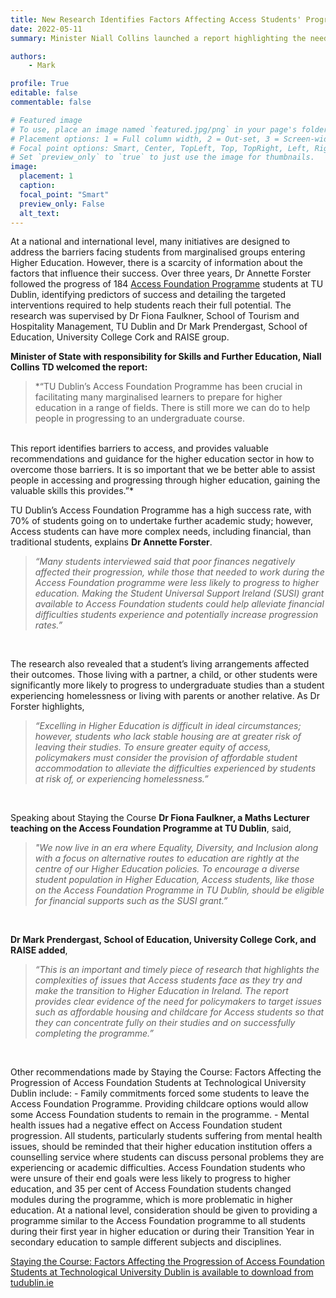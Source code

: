 ```yaml
---
title: New Research Identifies Factors Affecting Access Students' Progression
date: 2022-05-11
summary: Minister Niall Collins launched a report highlighting the need for a range of supports to increase the progression rates of Access Foundation students to further undergraduate study. 

authors:
    - Mark

profile: True
editable: false
commentable: false

# Featured image
# To use, place an image named `featured.jpg/png` in your page's folder.
# Placement options: 1 = Full column width, 2 = Out-set, 3 = Screen-width
# Focal point options: Smart, Center, TopLeft, Top, TopRight, Left, Right, BottomLeft, Bottom, BottomRight
# Set `preview_only` to `true` to just use the image for thumbnails.
image:
  placement: 1
  caption: 
  focal_point: "Smart"
  preview_only: False
  alt_text:
---
```


At a national and international level, many initiatives are designed to address the barriers facing students from marginalised groups entering Higher Education. However, there is a scarcity of information about the factors that influence their success. Over three years, Dr Annette Forster followed the progress of 184 [Access Foundation Programme](https://www.tudublin.ie/study/undergraduate/how-to-apply/entry-pathways/access-foundation-programme/) students at TU Dublin, identifying predictors of success and detailing the targeted interventions required to help students reach their full potential. The research was supervised by Dr Fiona Faulkner, School of Tourism and Hospitality Management, TU Dublin and Dr Mark Prendergast, School of Education, University College Cork and RAISE group.

<!--more-->

**Minister of State with responsibility for Skills and Further Education, Niall Collins TD welcomed the report:**
> *“TU Dublin’s Access Foundation Programme has been crucial in facilitating many marginalised learners to prepare for higher education in a range of fields. There is still more we can do to help people in progressing to an undergraduate course. 
<br> 
This report identifies barriers to access, and provides valuable recommendations and guidance for the higher education sector in how to overcome those barriers. It is so important that we be better able to assist people in accessing and progressing through higher education, gaining the valuable skills this provides.”*

TU Dublin’s Access Foundation Programme has a high success rate, with 70% of students going on to undertake further academic study; however, Access students can have more complex needs, including financial, than traditional students, explains **Dr Annette Forster**. 
> *“Many students interviewed said that poor finances negatively affected their progression, while those that needed to work during the Access Foundation programme were less likely to progress to higher education. Making the Student Universal Support Ireland (SUSI) grant available to Access Foundation students could help alleviate financial difficulties students experience and potentially increase progression rates.”*
<br>

The research also revealed that a student’s living arrangements affected their outcomes. Those living with a partner, a child, or other students were significantly more likely to progress to undergraduate studies than a student experiencing homelessness or living with parents or another relative. As Dr Forster highlights, 
> *“Excelling in Higher Education is difficult in ideal circumstances; however, students who lack stable housing are at greater risk of leaving their studies. To ensure greater equity of access, policymakers must consider the provision of affordable student accommodation to alleviate the difficulties experienced by students at risk of, or experiencing homelessness.”*
<br>

Speaking about Staying the Course **Dr Fiona Faulkner, a Maths Lecturer teaching on the Access Foundation Programme at TU Dublin**, said, 
> *"We now live in an era where Equality, Diversity, and Inclusion along with a focus on alternative routes to education are rightly at the centre of our Higher Education policies. To encourage a diverse student population in Higher Education, Access students, like those on the Access Foundation Programme in TU Dublin, should be eligible for financial supports such as the SUSI grant.”*

<br>

**Dr Mark Prendergast, School of Education, University College Cork, and RAISE added**, 
> *“This is an important and timely piece of research that highlights the complexities of issues that Access students face as they try and make the transition to Higher Education in Ireland. The report provides clear evidence of the need for policymakers to target issues such as affordable housing and childcare for Access students so that they can concentrate fully on their studies and on successfully completing the programme.”*
<br>

Other recommendations made by Staying the Course: Factors Affecting the Progression of Access Foundation Students at Technological University Dublin include:
    - Family commitments forced some students to leave the Access Foundation Programme. Providing childcare options would allow some Access Foundation students to remain in the programme.
    - Mental health issues had a negative effect on Access Foundation student progression. All students, particularly students suffering from mental health issues, should be reminded that their higher education institution offers a counselling service where students can discuss personal problems they are experiencing or academic difficulties. Access Foundation students who were unsure of their end goals were less likely to progress to higher education, and 35 per cent of Access Foundation students changed modules during the programme, which is more problematic in higher education. At a national level, consideration should be given to providing a programme similar to the Access Foundation programme to all students during their first year in higher education or during their Transition Year in secondary education to sample different subjects and disciplines.
  
[Staying the Course: Factors Affecting the Progression of Access Foundation Students at Technological University Dublin is available to download from tudublin.ie](https://www.tudublin.ie/media/website/news/2022/main-news/Staying-the-Course-Factors-Affecting-the-Progression-of-Access-Foundation-Students-at-Technological-University-Dublin.pdf)

